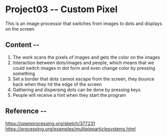 # Project03 --  Custom Pixel 
This is an image processor that switches from images to dots and displays on the screen.
## Content --
1. The work scans the pixels of images and gets the color on the images
2. Interaction between dots/images and people, which means that we could switch images in dot form and even change color by pressing something
3. Set a border that dots cannot escape from the screen, they bounce back when they hit the edge of the screen
4. Gathering and dispersing dots can be done by pressing keys
5. People will receive a hint when they start the program

## Reference --
https://openprocessing.org/sketch/377231
https://processing.org/examples/multipleparticlesystems.html
